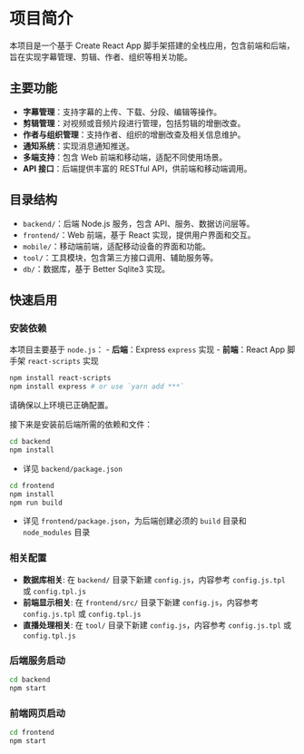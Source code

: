 # 项目简介

本项目是一个基于 Create React App 脚手架搭建的全栈应用，包含前端和后端，旨在实现字幕管理、剪辑、作者、组织等相关功能。

## 主要功能

- **字幕管理**：支持字幕的上传、下载、分段、编辑等操作。
- **剪辑管理**：对视频或音频片段进行管理，包括剪辑的增删改查。
- **作者与组织管理**：支持作者、组织的增删改查及相关信息维护。
- **通知系统**：实现消息通知推送。
- **多端支持**：包含 Web 前端和移动端，适配不同使用场景。
- **API 接口**：后端提供丰富的 RESTful API，供前端和移动端调用。

## 目录结构

- `backend/`：后端 Node.js 服务，包含 API、服务、数据访问层等。
- `frontend/`：Web 前端，基于 React 实现，提供用户界面和交互。
- `mobile/`：移动端前端，适配移动设备的界面和功能。
- `tool/`：工具模块，包含第三方接口调用、辅助服务等。
- `db/`：数据库，基于 Better Sqlite3 实现。

## 快速启用

### 安装依赖
本项目主要基于 `node.js`：
    - **后端**：Express `express` 实现
    - **前端**：React App 脚手架 `react-scripts` 实现

```bash
npm install react-scripts
npm install express # or use `yarn add ***`
```
请确保以上环境已正确配置。

接下来是安装前后端所需的依赖和文件：

```bash
cd backend
npm install
```
- 详见 `backend/package.json`

```bash
cd frontend
npm install
npm run build
```
- 详见 `frontend/package.json`，为后端创建必须的 `build` 目录和 `node_modules` 目录


### 相关配置
- **数据库相关**: 在 `backend/` 目录下新建 `config.js`，内容参考 `config.js.tpl` 或 `config.tpl.js`
- **前端显示相关**: 在 `frontend/src/` 目录下新建 `config.js`，内容参考 `config.js.tpl` 或 `config.tpl.js`
- **直播处理相关**: 在 `tool/` 目录下新建 `config.js`，内容参考 `config.js.tpl` 或 `config.tpl.js`

### 后端服务启动

```bash
cd backend
npm start
```

### 前端网页启动

```bash
cd frontend
npm start
```
